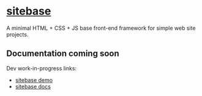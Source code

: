 # [sitebase](https://kccnma.github.io/sitebase/ "Sitebase Demo")
A minimal HTML + CSS + JS base front-end framework for simple web site projects.

## Documentation coming soon
Dev work-in-progress links:
* [sitebase demo](https://kccnma.github.io/sitebase/ "Sitebase Demo")
* [sitebase docs](https://kccnma.github.io/sitebase/documentation.html "Sitebase Docs")
